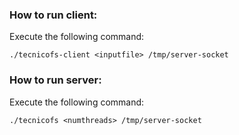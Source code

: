 ### How to run client:

Execute the following command:

```
./tecnicofs-client <inputfile> /tmp/server-socket
```


### How to run server:

Execute the following command:

```
./tecnicofs <numthreads> /tmp/server-socket
```
